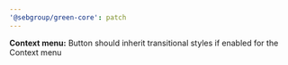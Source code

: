 ```yaml
---
'@sebgroup/green-core': patch
---
```


**Context menu:** Button should inherit transitional styles if enabled for the Context menu
